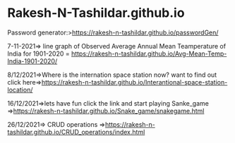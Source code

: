 # Rakesh-N-Tashildar.github.io
Password generator:>https://rakesh-n-tashildar.github.io/passwordGen/

7-11-2021=> line graph of Observed Average Annual Mean Teamperature of India for 1901-2020 = https://rakesh-n-tashildar.github.io/Avg-Mean-Temp-India-1901-2020/


8/12/2021=>Where is the internation space station now? want to find out click here=>https://rakesh-n-tashildar.github.io/Interantional-space-station-location/


16/12/2021=>lets have fun click the link and start playing Sanke_game =>https://rakesh-n-tashildar.github.io/Snake_game/snakegame.html


26/12/2021=> CRUD operations =>https://rakesh-n-tashildar.github.io/CRUD_operations/index.html

